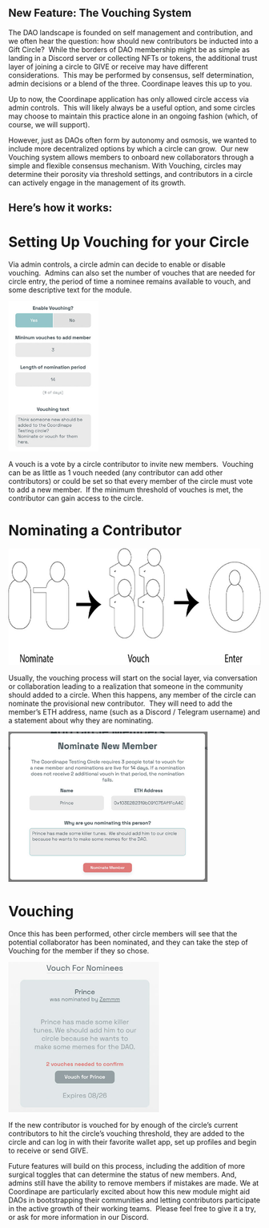 ## New Feature: The Vouching System

<p>The DAO landscape is founded on self management and contribution, and we often hear the question: how should new contributors be inducted into a Gift Circle?  While the borders of DAO membership might be as simple as landing in a Discord server or collecting NFTs or tokens, the additional trust layer of joining a circle to GIVE or receive may have different considerations.  This may be performed by consensus, self determination, admin decisions or a blend of the three.  Coordinape leaves this up to you.</p>

<p>Up to now, the Coordinape application has only allowed circle access via admin controls.  This will likely always be a useful option, and some circles may choose to maintain this practice alone in an ongoing fashion (which, of course, we will support).</p>

<p>However, just as DAOs often form by autonomy and osmosis, we wanted to include more decentralized options by which a circle can grow.  Our new Vouching system allows members to onboard new collaborators through a simple and flexible consensus mechanism. With Vouching, circles may determine their porosity via threshold settings, and contributors in a circle can actively engage in the management of its growth.</p>

## Here’s how it works:

# Setting Up Vouching for your Circle

<p>Via admin controls, a circle admin can decide to enable or disable vouching.  Admins can also set the number of vouches that are needed for circle entry, the period of time a nominee remains available to vouch, and some descriptive text for the module.</p>

<img src="/images/vouching-admin2.jpg" width="auto" height="300" padding="55px">

<p>A vouch is a vote by a circle contributor to invite new members.  Vouching can be as little as 1 vouch needed (any contributor can add other contributors) or could be set so that every member of the circle must vote to add a new member.  If the minimum threshold of vouches is met, the contributor can gain access to the circle.</p>

# Nominating a Contributor
<img src="/images/vouching-process.jpg" width="auto" height="233">

<p>Usually, the vouching process will start on the social layer, via conversation or collaboration leading to a realization that someone in the community should added to a circle. When this happens, any member of the circle can nominate the provisional new contributor.  They will need to add the member’s ETH address, name (such as a Discord / Telegram username) and a statement about why they are nominating.</p>

<img src="/images/vouching-nominate2.jpg" width="auto" height="300">

# Vouching
<p>Once this has been performed, other circle members will see that the potential collaborator has been nominated, and they can take the step of Vouching for the member if they so chose. </p>

<img src="/images/vouching-vouch2.jpg" width="auto" height="300">

<p>If the new contributor is vouched for by enough of the circle’s current contributors to hit the circle’s vouching threshold, they are added to the circle and can log in with their favorite wallet app, set up profiles and begin to receive or send GIVE.</p>

<p>Future features will build on this process, including the addition of more surgical toggles that can determine the status of new members. And, admins still have the ability to remove members if mistakes are made. We at Coordinape are particularly excited about how this new module might aid DAOs in bootstrapping their communities and letting contributors participate in the active growth of their working teams.  Please feel free to give it a try, or ask for more information in our Discord.</p>

